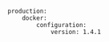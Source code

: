 <!-- usedin: [ _includes/_inlines/Deployment/common/getting-started-with-manifest-files/getting-started-with-manifest-files_example-1-specifying-a-v1.md] -->

```

production:
    docker:
        configuration:
            version: 1.4.1

```

